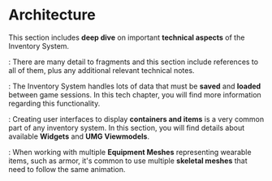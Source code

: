 # Architecture
<primary-label ref="inventory"/>

This section includes **deep dive** on important **technical aspects** of the Inventory System.

**[](inv_fragment_reference.md)**
: There are many detail to fragments and this section include references to all of them, plus any additional relevant
technical notes.

**[](inv_save_and_load.md)**
: The Inventory System handles lots of data that must be **saved** and **loaded** between game sessions. In this tech
chapter, you will find more information regarding this functionality.

**[](inv_user_interface.md)**
: Creating user interfaces to display **containers and items** is a very common part of any inventory system. In this
section, you will find details about available **Widgets** and **UMG Viewmodels**.

**[](inv_assembling_meshes.md)**
: When working with multiple **Equipment Meshes** representing wearable items, such as armor, it's common to use multiple
**skeletal meshes** that need to follow the same animation.